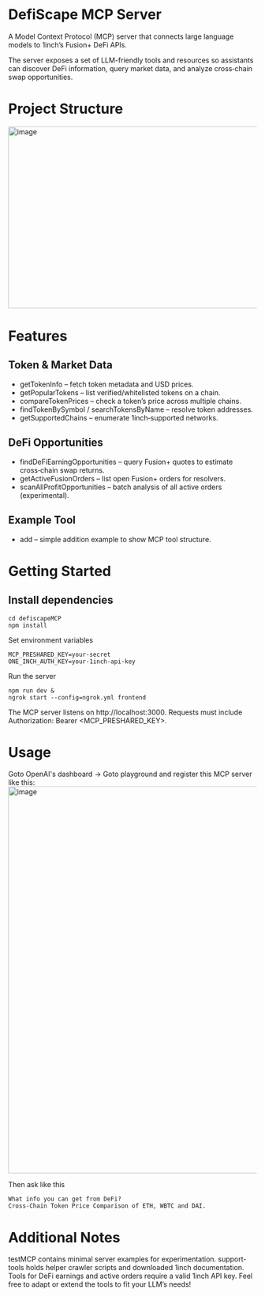 
# DefiScape MCP Server
A Model Context Protocol (MCP) server that connects large language models to 1inch’s Fusion+ DeFi APIs.

The server exposes a set of LLM-friendly tools and resources so assistants can discover DeFi information, query market data, and analyze cross‑chain swap opportunities.

# Project Structure
<img width="857" height="368" alt="image" src="https://github.com/user-attachments/assets/f4e74335-a7b7-4c96-918d-7e597fcdf85e" />


# Features

## Token & Market Data
- getTokenInfo – fetch token metadata and USD prices.
- getPopularTokens – list verified/whitelisted tokens on a chain.
- compareTokenPrices – check a token’s price across multiple chains.
- findTokenBySymbol / searchTokensByName – resolve token addresses.
- getSupportedChains – enumerate 1inch‑supported networks.

## DeFi Opportunities
- findDeFiEarningOpportunities – query Fusion+ quotes to estimate cross‑chain swap returns.
- getActiveFusionOrders – list open Fusion+ orders for resolvers.
- scanAllProfitOpportunities – batch analysis of all active orders (experimental).

## Example Tool
- add – simple addition example to show MCP tool structure.

# Getting Started

## Install dependencies

```
cd defiscapeMCP
npm install
```

Set environment variables
```
MCP_PRESHARED_KEY=your-secret
ONE_INCH_AUTH_KEY=your-1inch-api-key
```

Run the server
```
npm run dev &
ngrok start --config=ngrok.yml frontend
```

The MCP server listens on http://localhost:3000.
Requests must include Authorization: Bearer <MCP_PRESHARED_KEY>.


# Usage

Goto OpenAI's dashboard -> Goto playground and register this MCP server like this:
<img width="1018" height="783" alt="image" src="https://github.com/user-attachments/assets/cbda3e1f-8b04-4465-b907-a35f66c70263" />

Then ask like this
```
What info you can get from DeFi?
Cross-Chain Token Price Comparison of ETH, WBTC and DAI. 
```

# Additional Notes

testMCP contains minimal server examples for experimentation.
support-tools holds helper crawler scripts and downloaded 1inch documentation.
Tools for DeFi earnings and active orders require a valid 1inch API key.
Feel free to adapt or extend the tools to fit your LLM’s needs!
